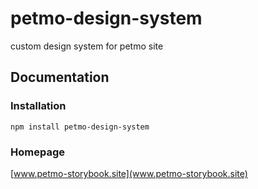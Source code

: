 # petmo-design-system
custom design system for petmo site

## Documentation
### Installation
```
npm install petmo-design-system
```
### Homepage
[www.petmo-storybook.site](www.petmo-storybook.site)
